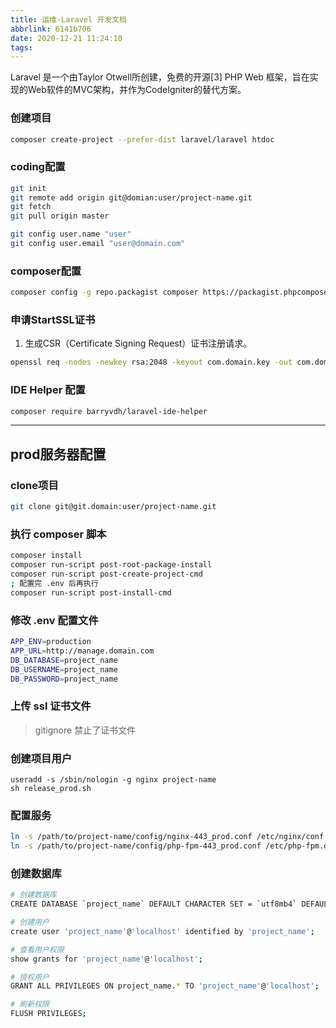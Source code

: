 ```yaml
---
title: 运维-Laravel 开发文档
abbrlink: 6141b706
date: 2020-12-21 11:24:10
tags:
---
```

Laravel 是一个由Taylor Otwell所创建，免费的开源[3] PHP Web 框架，旨在实现的Web软件的MVC架构，并作为CodeIgniter的替代方案。
<!-- more -->

### 创建项目
```bash
composer create-project --prefer-dist laravel/laravel htdoc
```

### coding配置
```bash
git init
git remote add origin git@domian:user/project-name.git
git fetch
git pull origin master

git config user.name "user"
git config user.email "user@domain.com"
```

### composer配置
```bash
composer config -g repo.packagist composer https://packagist.phpcomposer.com
```
### 申请StartSSL证书
1. 生成CSR（Certificate Signing Request）证书注册请求。
```bash
openssl req -nodes -newkey rsa:2048 -keyout com.domain.key -out com.domain.csr
```

### IDE Helper 配置
```bash
composer require barryvdh/laravel-ide-helper
```

***

## prod服务器配置

### clone项目
```bash
git clone git@git.domain:user/project-name.git
```

### 执行 composer 脚本
```bash
composer install
composer run-script post-root-package-install
composer run-script post-create-project-cmd
; 配置完 .env 后再执行
composer run-script post-install-cmd
```

### 修改 .env 配置文件
```bash
APP_ENV=production
APP_URL=http://manage.domain.com
DB_DATABASE=project_name
DB_USERNAME=project_name
DB_PASSWORD=project_name
```

### 上传 ssl 证书文件
> gitignore 禁止了证书文件

### 创建项目用户
``` shell
useradd -s /sbin/nologin -g nginx project-name
sh release_prod.sh
```

### 配置服务
```bash
ln -s /path/to/project-name/config/nginx-443_prod.conf /etc/nginx/conf.d/project-name-443.conf
ln -s /path/to/project-name/config/php-fpm-443_prod.conf /etc/php-fpm.d/project-name-443.conf
```

### 创建数据库
```bash
# 创建数据库
CREATE DATABASE `project_name` DEFAULT CHARACTER SET = `utf8mb4` DEFAULT COLLATE = `utf8mb4_unicode_ci`;

# 创建用户
create user 'project_name'@'localhost' identified by 'project_name';

# 查看用户权限
show grants for 'project_name'@'localhost';

# 授权用户
GRANT ALL PRIVILEGES ON project_name.* TO 'project_name'@'localhost';

# 刷新权限
FLUSH PRIVILEGES;
```